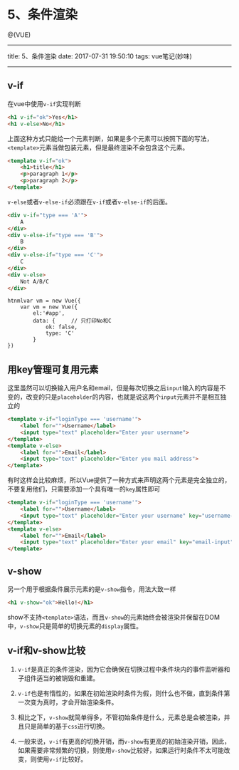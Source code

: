 # 5、条件渲染

@(VUE)


---

title: 5、条件渲染
date: 2017-07-31 19:50:10
tags: vue笔记(妙味)

---

## v-if

在vue中使用`v-if`实现判断
```html
<h1 v-if="ok">Yes</h1>
<h1 v-else>No</h1>
```

上面这种方式只能给一个元素判断，如果是多个元素可以按照下面的写法，`<template>`元素当做包装元素，但是最终渲染不会包含这个元素。

```html
<template v-if="ok">
    <h1>title</h1>
    <p>paragraph 1</p>
    <p>paragraph 2</p>
</template>
```

`v-else`或者`v-else-if`必须跟在`v-if`或者`v-else-if`的后面。

```html
<div v-if="type === 'A'">
    A
</div>
<div v-else-if="type === 'B'">
    B
</div>
<div v-else-if="type === 'C'">
    C
</div>
<div v-else>
    Not A/B/C
</div>
```   

```
htnmlvar vm = new Vue({
    var vm = new Vue({
        el:'#app',
        data: {     // 只打印No和C
            ok: false,
            type: 'C'
        }
})
```

## 用key管理可复用元素

这里虽然可以切换输入用户名和email，但是每次切换之后`input`输入的内容是不变的，改变的只是`placeholder`的内容，也就是说这两个`input`元素并不是相互独立的

```html
<template v-if="loginType === 'username'">
    <label for="">Username</label>
    <input type="text" placeholder="Enter your username">
</template>
<template v-else>
    <label for="">Email</label>
    <input type="text" placeholder="Enter you mail address">
</template>
```

有时这样会比较麻烦，所以Vue提供了一种方式来声明这两个元素是完全独立的，不要复用他们，只需要添加一个具有唯一的`key`属性即可

```html
<template v-if="loginType === 'username'">
    <label for="">Username</label>
    <input type="text" placeholder="Enter your username" key="username-input">
</template>
<template v-else>
    <label for="">Email</label>
    <input type="text" placeholder="Enter your email" key="email-input">
</template>
```

## v-show

另一个用于根据条件展示元素的是`v-show`指令，用法大致一样

```html
<h1 v-show="ok">Hello!</h1>
```

show不支持`<template>`语法，而且`v-show`的元素始终会被渲染并保留在DOM中，`v-show`只是简单的切换元素的`display`属性。

## v-if和v-show比较

1. `v-if`是真正的条件渲染，因为它会确保在切换过程中条件块内的事件监听器和子组件适当的被销毁和重建。

2. `v-if`也是有惰性的，如果在初始渲染时条件为假，则什么也不做，直到条件第一次变为真时，才会开始渲染条件。

3.  相比之下，`v-show`就简单得多，不管初始条件是什么，元素总是会被渲染，并且只是简单的基于`css`进行切换。

4. 一般来说，`v-if`有更高的切换开销，而`v-show`有更高的初始渲染开销，因此，如果需要非常频繁的切换，则使用`v-show`比较好，如果运行时条件不太可能改变，则使用`v-if`比较好。
